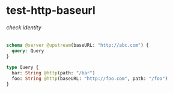 # test-http-baseurl

###### check identity


```graphql @server
schema @server @upstream(baseURL: "http://abc.com") {
  query: Query
}

type Query {
  bar: String @http(path: "/bar")
  foo: String @http(baseURL: "http://foo.com", path: "/foo")
}
```
